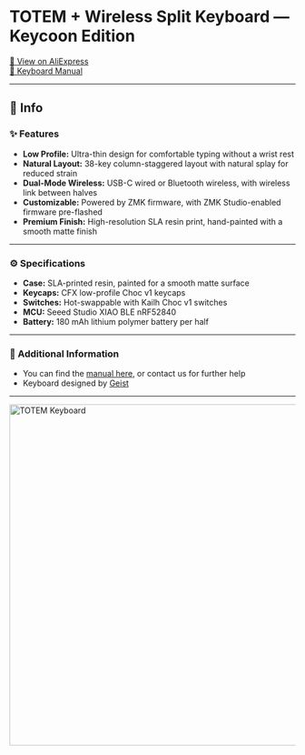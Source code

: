 # TOTEM + Wireless Split Keyboard — Keycoon Edition

[🔗 View on AliExpress](https://www.aliexpress.us/item/3256809532236657.html)  
[📘 Keyboard Manual](https://suns-shave-80u.craft.me/NDKH6lhuW8BzBi)

---

## 🧠 Info

### ✨ Features
- **Low Profile:** Ultra-thin design for comfortable typing without a wrist rest  
- **Natural Layout:** 38-key column-staggered layout with natural splay for reduced strain  
- **Dual-Mode Wireless:** USB-C wired or Bluetooth wireless, with wireless link between halves  
- **Customizable:** Powered by ZMK firmware, with ZMK Studio-enabled firmware pre-flashed  
- **Premium Finish:** High-resolution SLA resin print, hand-painted with a smooth matte finish  

---

### ⚙️ Specifications
- **Case:** SLA-printed resin, painted for a smooth matte surface  
- **Keycaps:** CFX low-profile Choc v1 keycaps  
- **Switches:** Hot-swappable with Kailh Choc v1 switches  
- **MCU:** Seeed Studio XIAO BLE nRF52840  
- **Battery:** 180 mAh lithium polymer battery per half  

---

### 📎 Additional Information
- You can find the [manual here](https://suns-shave-80u.craft.me/NDKH6lhuW8BzBi), or contact us for further help  
- Keyboard designed by [Geist](https://github.com/GEIGEIGEIST/TOTEM)

---

<img width="600" alt="TOTEM Keyboard" src="https://github.com/user-attachments/assets/3da05cca-5922-4fe7-8c87-bed63c175fdf" />
